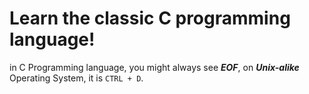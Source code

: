 # Learn the classic C programming language!
in C Programming language, you might always see ***EOF***, on ***Unix-alike*** Operating System, it is `CTRL + D`.

